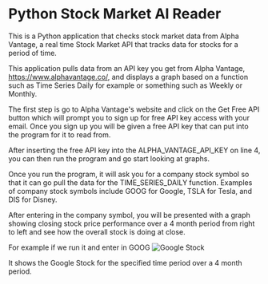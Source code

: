 # Python Stock Market AI Reader
This is a Python application that checks stock market data from Alpha Vantage, a real time Stock Market API that tracks data for stocks for a period of time.

This application pulls data from an API key you get from Alpha Vantage, https://www.alphavantage.co/, and displays a graph based on a function such as Time Series Daily for example or something such as Weekly or Monthly. 

The first step is go to Alpha Vantage's website and click on the Get Free API button which will prompt you to sign up for free API key access with your email. Once you sign up you will be given a free API key that can put into the program for it to read from. 

After inserting the free API key into the ALPHA_VANTAGE_API_KEY on line 4, you can then run the program and go start looking at graphs.

Once you run the program, it will ask you for a company stock symbol so that it can go pull the data for the TIME_SERIES_DAILY function. Examples of company stock symbols include GOOG for Google, TSLA for Tesla, and DIS for Disney. 

After entering in the company symbol, you will be presented with a graph showing closing stock price performance over a 4 month period from right to left and see how the overall stock is doing at close. 

For example if we run it and enter in GOOG
![Google Stock](https://github.com/JWT890/Python-Stock-Market-Reader/assets/95875505/5ff8629f-1435-48c3-9a0e-f2a0a80472f5)

It shows the Google Stock for the specified time period over a 4 month period.
